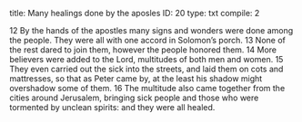 title:          Many healings done by the aposles
ID:             20
type:           txt
compile:        2


 12 By the hands of the apostles many signs and wonders were done among the people. They were all with one accord in Solomon’s porch. 13 None of the rest dared to join them, however the people honored them. 14 More believers were added to the Lord, multitudes of both men and women. 15 They even carried out the sick into the streets, and laid them on cots and mattresses, so that as Peter came by, at the least his shadow might overshadow some of them. 16 The multitude also came together from the cities around Jerusalem, bringing sick people and those who were tormented by unclean spirits: and they were all healed. 